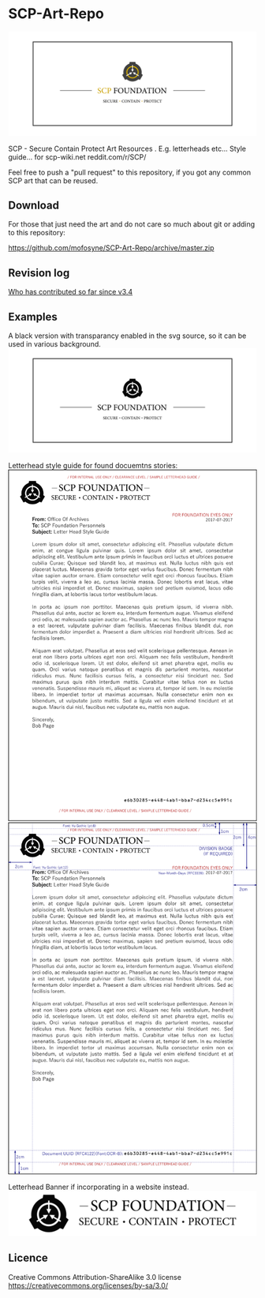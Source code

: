 # SCP-Art-Repo

![Current Logo](/Logo/v3.6/SCP_Logo-color.png)

SCP - Secure Contain Protect Art Resources . E.g. letterheads etc... Style guide... for scp-wiki.net reddit.com/r/SCP/

Feel free to push a "pull request" to this repository, if you got any common SCP art that can be reused.

## Download

For those that just need the art and do not care so much about git or adding to this repository:

https://github.com/mofosyne/SCP-Art-Repo/archive/master.zip

## Revision log

[Who has contributed so far since v3.4](./Logo/Logo-Edit-Log.md)


## Examples

A black version with transparancy enabled in the svg source, so it can be used in various background.
![](./Logo/v3.6/SCP_Logo-black.png)

Letterhead style guide for found docuemtns stories:
![](./Letterhead/SCP_Logo_3.6-letterhead.png)
![](./Letterhead/SCP_Logo_3.6-letterhead-guide.png)

Letterhead Banner if incorporating in a website instead.
![](./Letterhead/SCP_Logo_3.6-letterhead-banner-only.png)

## Licence

Creative Commons Attribution-ShareAlike 3.0 license https://creativecommons.org/licenses/by-sa/3.0/
